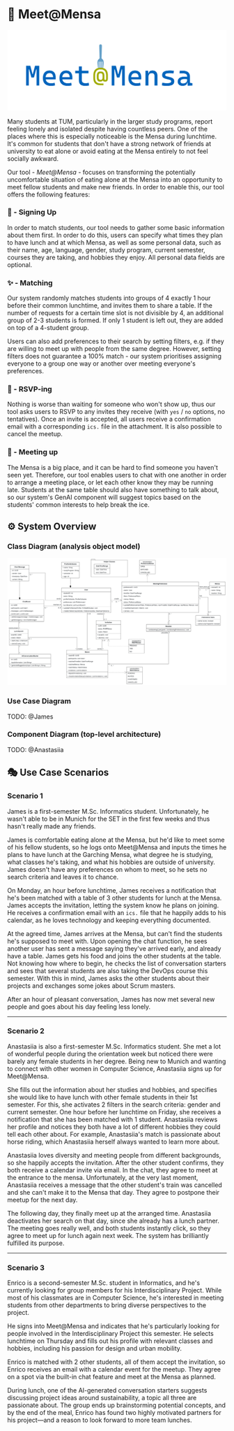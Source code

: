 # 🍲 Meet@Mensa

![Meet@Mensa logo](resources/img/meet@mensa.png "Meet@Mensa")

Many students at TUM, particularly in the larger study programs, report feeling lonely and isolated despite having countless peers. One of the places where this is especially noticeable is the Mensa during lunchtime. It's common for students that don't have a strong network of friends at university to eat alone or avoid eating at the Mensa entirely to not feel socially awkward.

Our tool - *Meet@Mensa* - focuses on transforming the potentially uncomfortable situation of eating alone at the Mensa into an opportunity to meet fellow students and make new friends. In order to enable this, our tool offers the following features:

### 📝 - Signing Up
In order to match students, our tool needs to gather some basic information about them first. In order to do this, users can specify what times they plan to have lunch and at which Mensa, as well as some personal data, such as their name, age, language, gender, study program, current semester, courses they are taking, and hobbies they enjoy. All personal data fields are optional. 

### ✨ - Matching
Our system randomly matches students into groups of 4 exactly 1 hour before their common lunchtime, and invites them to share a table. If the number of requests for a certain time slot is not divisible by 4, an additional group of 2-3 students is formed. If only 1 student is left out, they are added on top of a 4-student group. 

Users can also add preferences to their search by setting filters, e.g. if they are willing to meet up with people from the same degree. However, setting filters does not guarantee a 100% match - our system prioritises assigning everyone to a group one way or another over meeting everyone's preferences.

### 🤝 - RSVP-ing
Nothing is worse than waiting for someone who won't show up, thus our tool asks users to RSVP to any invites they receive (with ```yes``` / ```no``` options, no tentatives). Once an invite is accepted, all users receive a confirmation email with a corresponding ```ics.``` file in the attachment. It is also possible to cancel the meetup.

### 🤸 - Meeting up
The Mensa is a big place, and it can be hard to find someone you haven't seen yet. Therefore, our tool enables users to chat with one another in order to arrange a meeting place, or let each other know they may be running late. Students at the same table should also have something to talk about, so our system's GenAI component will suggest topics based on the students' common interests to help break the ice.

## ⚙ System Overview

### Class Diagram (analysis object model)

![Class Diagram](docs/Meet@Mensa_UML_Class.png "Meet@Mensa Class Diagram")

### Use Case Diagram

TODO: @James

### Component Diagram (top-level architecture)

TODO: @Anastasiia

## 🎭 Use Case Scenarios

### Scenario 1
James is a first-semester M.Sc. Informatics student. Unfortunately, he wasn't able to be in Munich for the SET in the first few weeks and thus hasn't really made any friends.

James is comfortable eating alone at the Mensa, but he'd like to meet some of his fellow students, so he logs onto Meet@Mensa and inputs the times he plans to have lunch at the Garching Mensa, what degree he is studying, what classes he's taking, and what his hobbies are outside of university. James doesn't have any preferences on whom to meet, so he sets no search criteria and leaves it to chance.

On Monday, an hour before lunchtime, James receives a notification that he's been matched with a table of 3 other students for lunch at the Mensa. James accepts the invitation, letting the system know he plans on joining. He receives a confirmation email with an ```ics.``` file that he happily adds to his calendar, as he loves technology and keeping everything documented.

At the agreed time, James arrives at the Mensa, but can't find the students he's supposed to meet with. Upon opening the chat function, he sees another user has sent a message saying they've arrived early, and already have a table. James gets his food and joins the other students at the table. Not knowing how where to begin, he checks the list of conversation starters and sees that several students are also taking the DevOps course this semester. With this in mind, James asks the other students about their projects and exchanges some jokes about Scrum masters.

After an hour of pleasant conversation, James has now met several new people and goes about his day feeling less lonely.

---
### Scenario 2
Anastasiia is also a first-semester M.Sc. Informatics student. She met a lot of wonderful people during the orientation week but noticed there were barely any female students in her degree. Being new to Munich and wanting to connect with other women in Computer Science, Anastasiia signs up for Meet@Mensa.

She fills out the information about her studies and hobbies, and specifies she would like to have lunch with other female students in their 1st semester. For this, she activates 2 filters in the search criteria: gender and current semester. One hour before her lunchtime on Friday, she receives a notification that she has been matched with 1 student. Anastasiia reviews her profile and notices they both have a lot of different hobbies they could tell each other about. For example, Anastasiia's match is passionate about horse riding, which Anastasiia herself always wanted to learn more about.

Anastasiia loves diversity and meeting people from different backgrounds, so she happily accepts the invitation. After the other student confirms, they both receive a calendar invite via email. In the chat, they agree to meet at the entrance to the mensa. Unfortunately, at the very last moment, Anastasiia receives a message that the other student's train was cancelled and she can't make it to the Mensa that day. They agree to postpone their meetup for the next day.

The following day, they finally meet up at the arranged time. Anastasiia deactivates her search on that day, since she already has a lunch partner. The meeting goes really well, and both students instantly click, so they agree to meet up for lunch again next week. The system has brilliantly fulfilled its purpose.

---
### Scenario 3
Enrico is a second-semester M.Sc. student in Informatics, and he's currently looking for group members for his Interdisciplinary Project. While most of his classmates are in Computer Science, he's interested in meeting students from other departments to bring diverse perspectives to the project.

He signs into Meet@Mensa and indicates that he's particularly looking for people involved in the Interdisciplinary Project this semester. He selects lunchtime on Thursday and fills out his profile with relevant classes and hobbies, including his passion for design and urban mobility.

Enrico is matched with 2 other students, all of them accept the invitation, so Enrico receives an email with a calendar event for the meetup. They agree on a spot via the built-in chat feature and meet at the Mensa as planned.

During lunch, one of the AI-generated conversation starters suggests discussing project ideas around sustainability, a topic all three are passionate about. The group ends up brainstorming potential concepts, and by the end of the meal, Enrico has found two highly motivated partners for his project—and a reason to look forward to more team lunches.

